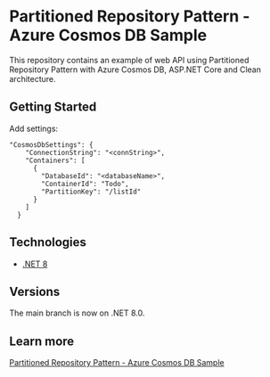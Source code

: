 # Partitioned Repository Pattern - Azure Cosmos DB Sample
This repository contains an example of web API using Partitioned Repository Pattern with Azure Cosmos DB, ASP.NET Core and Clean architecture.

## Getting Started
Add settings:
```
"CosmosDbSettings": {
    "ConnectionString": "<connString>",
    "Containers": [
      {
        "DatabaseId": "<databaseName>",
        "ContainerId": "Todo",
        "PartitionKey": "/listId"
      }
    ]
  }
```

## Technologies
* [.NET 8](https://dotnet.microsoft.com/es-es/download/dotnet/8.0)

## Versions
The main branch is now on .NET 8.0.

## Learn more
[Partitioned Repository Pattern - Azure Cosmos DB Sample](https://arbems.com)

